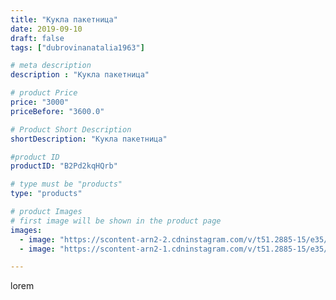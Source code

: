 ```yaml
---
title: "Кукла пакетница"
date: 2019-09-10
draft: false
tags: ["dubrovinanatalia1963"]

# meta description
description : "Кукла пакетница"

# product Price
price: "3000"
priceBefore: "3600.0"

# Product Short Description
shortDescription: "Кукла пакетница"

#product ID
productID: "B2Pd2kqHQrb"

# type must be "products"
type: "products"

# product Images
# first image will be shown in the product page
images:
  - image: "https://scontent-arn2-2.cdninstagram.com/v/t51.2885-15/e35/68931631_1348927588589700_1986186482041614302_n.jpg?se=7&tp=1&_nc_ht=scontent-arn2-2.cdninstagram.com&_nc_cat=100&_nc_ohc=xoPqMuUUEuIAX88pBWw&ccb=7-4&oh=175cd85e6d5a3370381792a05f531031&oe=608300E3&ig_cache_key=MjEzMDA1MjQ0MDU1MjkzNTA2MA%3D%3D.2-ccb7-4"
  - image: "https://scontent-arn2-1.cdninstagram.com/v/t51.2885-15/e35/67800954_381746479175706_2142767647278183632_n.jpg?se=7&tp=1&_nc_ht=scontent-arn2-1.cdninstagram.com&_nc_cat=106&_nc_ohc=ewWnzU0Ap58AX90unaP&ccb=7-4&oh=e127548f12445cf4738ce96e7813b3e8&oe=60841518&ig_cache_key=MjEzMDA1MjQ0MDU0NDc2NzU5OQ%3D%3D.2-ccb7-4"

---
```

lorem
